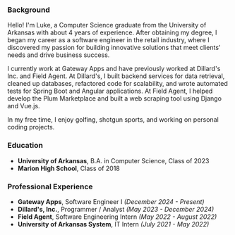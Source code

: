 ### Background

Hello! I'm Luke, a Computer Science graduate from the University of Arkansas with about 4 years of experience.
After obtaining my degree, I began my career as a software engineer in the retail industry, where I discovered my
passion for building innovative solutions
that meet clients' needs and drive business success.

I currently work at Gateway Apps and have previously worked at Dillard's Inc. and Field Agent. At Dillard's, I built backend
services for data retrieval, cleaned up databases, refactored code for scalability, and wrote automated tests for
Spring Boot and Angular applications. At Field Agent, I helped develop the Plum Marketplace and built a web scraping tool using
Django and Vue.js.

In my free time, I enjoy golfing, shotgun sports, and working on personal coding projects.

### Education

- **University of Arkansas**, B.A. in Computer Science, Class of 2023
- **Marion High School**, Class of 2018

### Professional Experience

- **Gateway Apps**, Software Engineer I _(December 2024 - Present)_
- **Dillard's, Inc.**, Programmer / Analyst _(May 2023 - December 2024)_
- **Field Agent**, Software Engineering Intern _(May 2022 - August 2022)_
- **University of Arkansas System**, IT Intern _(July 2021 - May 2022)_
